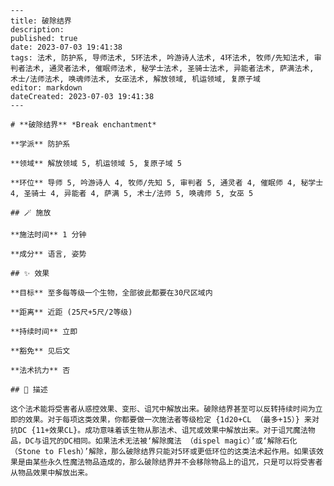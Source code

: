 
    ---
    title: 破除结界
    description: 
    published: true
    date: 2023-07-03 19:41:38
    tags: 法术, 防护系, 导师法术, 5环法术, 吟游诗人法术, 4环法术, 牧师/先知法术, 审判者法术, 通灵者法术, 催眠师法术, 秘学士法术, 圣骑士法术, 异能者法术, 萨满法术, 术士/法师法术, 唤魂师法术, 女巫法术, 解放领域, 机运领域, 复原子域
    editor: markdown
    dateCreated: 2023-07-03 19:41:38
    ---

    # **破除结界** *Break enchantment*

    **学派** 防护系 

    **领域** 解放领域 5, 机运领域 5, 复原子域 5

    **环位** 导师 5, 吟游诗人 4, 牧师/先知 5, 审判者 5, 通灵者 4, 催眠师 4, 秘学士 4, 圣骑士 4, 异能者 4, 萨满 5, 术士/法师 5, 唤魂师 5, 女巫 5

    ## 🪄 施放

    **施法时间** 1 分钟

    **成分** 语言, 姿势

    ## ✨ 效果 

    **目标** 至多每等级一个生物，全部彼此都要在30尺区域内 

    **距离** 近距 (25尺+5尺/2等级)  

    **持续时间** 立即 

    **豁免** 见后文

    **法术抗力** 否

    ## 📖 描述

    这个法术能将受害者从惑控效果、变形、诅咒中解放出来。破除结界甚至可以反转持续时间为立即的效果。对于每项这类效果，你都要做一次施法者等级检定 {1d20+CL （最多+15）} 来对抗DC {11+效果CL}。成功意味着该生物从那法术、诅咒或效果中解放出来。对于诅咒魔法物品，DC与诅咒的DC相同。如果法术无法被‘解除魔法 （dispel magic）’或‘解除石化 （Stone to Flesh）’解除，那么破除结界只能对5环或更低环位的这类法术起作用。如果该效果是由某些永久性魔法物品造成的，那么破除结界并不会移除物品上的诅咒，只是可以将受害者从物品效果中解放出来。
    
